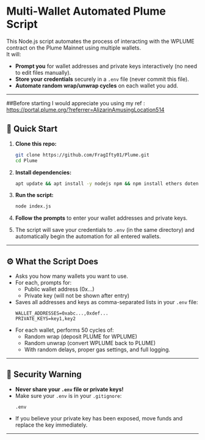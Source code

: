 # Multi-Wallet Automated Plume Script

This Node.js script automates the process of interacting with the WPLUME contract on the Plume Mainnet using multiple wallets.  
It will:

- **Prompt you** for wallet addresses and private keys interactively (no need to edit files manually).
- **Store your credentials** securely in a `.env` file (never commit this file).
- **Automate random wrap/unwrap cycles** on each wallet you add.

---

##Before starting I would appreciate you using my ref : https://portal.plume.org/?referrer=AlizarinAmusingLocation514

## 🚀 Quick Start

1. **Clone this repo:**

    ```bash
    git clone https://github.com/FragIfty01/Plume.git
    cd Plume
    ```
2. **Install dependencies:**

   ```bash
   apt update && apt install -y nodejs npm && npm install ethers dotenv prompt-sync crypto-random-string
   ```

3. **Run the script:**

    ```bash
    node index.js
    ```

4. **Follow the prompts** to enter your wallet addresses and private keys.

5. The script will save your credentials to `.env` (in the same directory) and automatically begin the automation for all entered wallets.

---

## ⚙️ What the Script Does

- Asks you how many wallets you want to use.
- For each, prompts for:
    - Public wallet address (0x...)
    - Private key (will not be shown after entry)
- Saves all addresses and keys as comma-separated lists in your `.env` file:
    ```
    WALLET_ADDRESSES=0xabc...,0xdef...
    PRIVATE_KEYS=key1,key2
    ```
- For each wallet, performs 50 cycles of:
    - Random wrap (deposit PLUME for WPLUME)
    - Random unwrap (convert WPLUME back to PLUME)
    - With random delays, proper gas settings, and full logging.

---

## 🔐 Security Warning

- **Never share your `.env` file or private keys!**
- Make sure your `.env` is in your `.gitignore`:
    ```
    .env
    ```
- If you believe your private key has been exposed, move funds and replace the key immediately.

---


